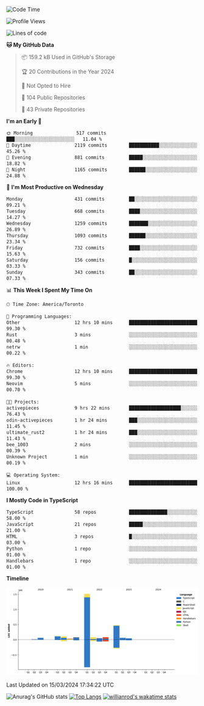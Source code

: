 <!--START_SECTION:waka-->
![Code Time](http://img.shields.io/badge/Code%20Time-1%2C306%20hrs%2011%20mins-blue)

![Profile Views](http://img.shields.io/badge/Profile%20Views-0-blue)

![Lines of code](https://img.shields.io/badge/From%20Hello%20World%20I%27ve%20Written-2.7%20million%20lines%20of%20code-blue)

**🐱 My GitHub Data** 

> 📦 159.2 kB Used in GitHub's Storage 
 > 
> 🏆 20 Contributions in the Year 2024
 > 
> 🚫 Not Opted to Hire
 > 
> 📜 104 Public Repositories 
 > 
> 🔑 43 Private Repositories 
 > 
**I'm an Early 🐤** 

```text
🌞 Morning                517 commits         ███░░░░░░░░░░░░░░░░░░░░░░   11.04 % 
🌆 Daytime                2119 commits        ███████████░░░░░░░░░░░░░░   45.26 % 
🌃 Evening                881 commits         █████░░░░░░░░░░░░░░░░░░░░   18.82 % 
🌙 Night                  1165 commits        ██████░░░░░░░░░░░░░░░░░░░   24.88 % 
```
📅 **I'm Most Productive on Wednesday** 

```text
Monday                   431 commits         ██░░░░░░░░░░░░░░░░░░░░░░░   09.21 % 
Tuesday                  668 commits         ████░░░░░░░░░░░░░░░░░░░░░   14.27 % 
Wednesday                1259 commits        ███████░░░░░░░░░░░░░░░░░░   26.89 % 
Thursday                 1093 commits        ██████░░░░░░░░░░░░░░░░░░░   23.34 % 
Friday                   732 commits         ████░░░░░░░░░░░░░░░░░░░░░   15.63 % 
Saturday                 156 commits         █░░░░░░░░░░░░░░░░░░░░░░░░   03.33 % 
Sunday                   343 commits         ██░░░░░░░░░░░░░░░░░░░░░░░   07.33 % 
```


📊 **This Week I Spent My Time On** 

```text
🕑︎ Time Zone: America/Toronto

💬 Programming Languages: 
Other                    12 hrs 10 mins      █████████████████████████   99.30 % 
Rust                     3 mins              ░░░░░░░░░░░░░░░░░░░░░░░░░   00.48 % 
netrw                    1 min               ░░░░░░░░░░░░░░░░░░░░░░░░░   00.22 % 

🔥 Editors: 
Chrome                   12 hrs 10 mins      █████████████████████████   99.30 % 
Neovim                   5 mins              ░░░░░░░░░░░░░░░░░░░░░░░░░   00.70 % 

🐱‍💻 Projects: 
activepieces             9 hrs 22 mins       ███████████████████░░░░░░   76.43 % 
odin-activepieces        1 hr 24 mins        ███░░░░░░░░░░░░░░░░░░░░░░   11.45 % 
ultimate_rust2           1 hr 24 mins        ███░░░░░░░░░░░░░░░░░░░░░░   11.43 % 
bee_1003                 2 mins              ░░░░░░░░░░░░░░░░░░░░░░░░░   00.39 % 
Unknown Project          1 min               ░░░░░░░░░░░░░░░░░░░░░░░░░   00.19 % 

💻 Operating System: 
Linux                    12 hrs 16 mins      █████████████████████████   100.00 % 
```

**I Mostly Code in TypeScript** 

```text
TypeScript               58 repos            ██████████████░░░░░░░░░░░   58.00 % 
JavaScript               21 repos            █████░░░░░░░░░░░░░░░░░░░░   21.00 % 
HTML                     3 repos             █░░░░░░░░░░░░░░░░░░░░░░░░   03.00 % 
Python                   1 repo              ░░░░░░░░░░░░░░░░░░░░░░░░░   01.00 % 
Handlebars               1 repo              ░░░░░░░░░░░░░░░░░░░░░░░░░   01.00 % 
```



**Timeline**

![Lines of Code chart](https://raw.githubusercontent.com/wise-introvert/wise-introvert/master/assets/bar_graph.png)


 Last Updated on 15/03/2024 17:34:22 UTC
<!--END_SECTION:waka-->

![Anurag's GitHub stats](https://github-readme-stats.vercel.app/api?username=wise-introvert&count_private=true&show_icons=true)
[![Top Langs](https://github-readme-stats.vercel.app/api/top-langs/?username=wise-introvert&langs_count=10)](https://github.com/anuraghazra/github-readme-stats)
[![willianrod's wakatime stats](https://github-readme-stats.vercel.app/api/wakatime?username=wiseintrovert)](https://github.com/anuraghazra/github-readme-stats)
